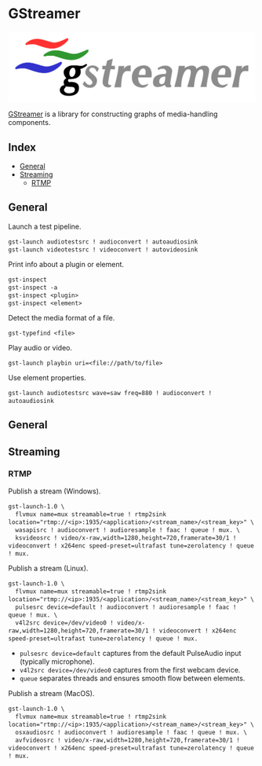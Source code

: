 # GStreamer

<p align="center"><img align="center" src="assets/gstreamer.svg"></p>

[GStreamer](https://gstreamer.freedesktop.org/) is a library for constructing graphs of media-handling components.

## Index

* [General](#general)
* [Streaming](#streaming)
  * [RTMP](#rtmp)

## General

Launch a test pipeline.
```
gst-launch audiotestsrc ! audioconvert ! autoaudiosink
gst-launch videotestsrc ! videoconvert ! autovideosink
```

Print info about a plugin or element.
```
gst-inspect
gst-inspect -a
gst-inspect <plugin>
gst-inspect <element>
```

Detect the media format of a file.
```
gst-typefind <file>
```

Play audio or video.
```
gst-launch playbin uri=<file://path/to/file>
```

Use element properties.
```
gst-launch audiotestsrc wave=saw freq=880 ! audioconvert ! autoaudiosink
```

## General

## Streaming

### RTMP

Publish a stream (Windows).
```
gst-launch-1.0 \
  flvmux name=mux streamable=true ! rtmp2sink location="rtmp://<ip>:1935/<application>/<stream_name>/<stream_key>" \
  wasapisrc ! audioconvert ! audioresample ! faac ! queue ! mux. \
  ksvideosrc ! video/x-raw,width=1280,height=720,framerate=30/1 ! videoconvert ! x264enc speed-preset=ultrafast tune=zerolatency ! queue ! mux.
```

Publish a stream (Linux).
```
gst-launch-1.0 \
  flvmux name=mux streamable=true ! rtmp2sink location="rtmp://<ip>:1935/<application>/<stream_name>/<stream_key>" \
  pulsesrc device=default ! audioconvert ! audioresample ! faac ! queue ! mux. \
  v4l2src device=/dev/video0 ! video/x-raw,width=1280,height=720,framerate=30/1 ! videoconvert ! x264enc speed-preset=ultrafast tune=zerolatency ! queue ! mux.
```
* `pulsesrc device=default` captures from the default PulseAudio input (typically microphone).
* `v4l2src device=/dev/video0` captures from the first webcam device.
* `queue` separates threads and ensures smooth flow between elements.

Publish a stream (MacOS).
```
gst-launch-1.0 \
  flvmux name=mux streamable=true ! rtmp2sink location="rtmp://<ip>:1935/<application>/<stream_name>/<stream_key>" \
  osxaudiosrc ! audioconvert ! audioresample ! faac ! queue ! mux. \
  avfvideosrc ! video/x-raw,width=1280,height=720,framerate=30/1 ! videoconvert ! x264enc speed-preset=ultrafast tune=zerolatency ! queue ! mux.
```
